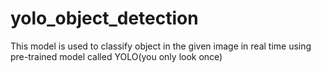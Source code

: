 # yolo_object_detection
This model is used to classify object in the given image in real time using pre-trained model called YOLO(you only look once)
